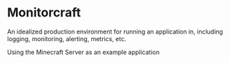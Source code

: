 # Monitorcraft

An idealized production environment for running an application in, including logging, monitoring, alerting, metrics, etc.

Using the Minecraft Server as an example application

